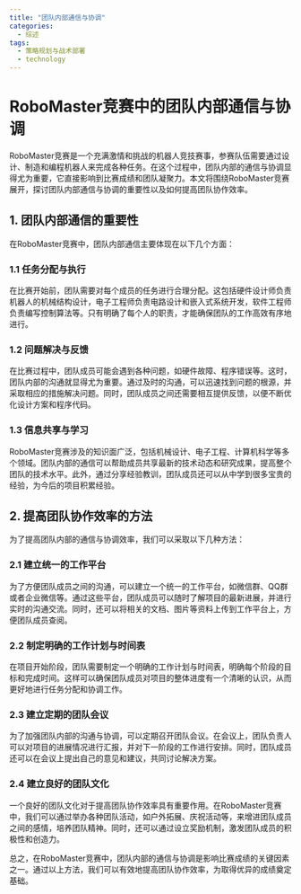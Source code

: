```yaml
---  
title: "团队内部通信与协调"  
categories:  
  - 综述  
tags: 
  - 策略规划与战术部署 
  - technology  
---  
```


# RoboMaster竞赛中的团队内部通信与协调

RoboMaster竞赛是一个充满激情和挑战的机器人竞技赛事，参赛队伍需要通过设计、制造和编程机器人来完成各种任务。在这个过程中，团队内部的通信与协调显得尤为重要，它直接影响到比赛成绩和团队凝聚力。本文将围绕RoboMaster竞赛展开，探讨团队内部通信与协调的重要性以及如何提高团队协作效率。

## 1. 团队内部通信的重要性

在RoboMaster竞赛中，团队内部通信主要体现在以下几个方面：

### 1.1 任务分配与执行

在比赛开始前，团队需要对每个成员的任务进行合理分配。这包括硬件设计师负责机器人的机械结构设计，电子工程师负责电路设计和嵌入式系统开发，软件工程师负责编写控制算法等。只有明确了每个人的职责，才能确保团队的工作高效有序地进行。

### 1.2 问题解决与反馈

在比赛过程中，团队成员可能会遇到各种问题，如硬件故障、程序错误等。这时，团队内部的沟通就显得尤为重要。通过及时的沟通，可以迅速找到问题的根源，并采取相应的措施解决问题。同时，团队成员之间还需要相互提供反馈，以便不断优化设计方案和程序代码。

### 1.3 信息共享与学习

RoboMaster竞赛涉及的知识面广泛，包括机械设计、电子工程、计算机科学等多个领域。团队内部的通信可以帮助成员共享最新的技术动态和研究成果，提高整个团队的技术水平。此外，通过分享经验教训，团队成员还可以从中学到很多宝贵的经验，为今后的项目积累经验。

## 2. 提高团队协作效率的方法

为了提高团队内部的通信与协调效率，我们可以采取以下几种方法：

### 2.1 建立统一的工作平台

为了方便团队成员之间的沟通，可以建立一个统一的工作平台，如微信群、QQ群或者企业微信等。通过这些平台，团队成员可以随时了解项目的最新进展，并进行实时的沟通交流。同时，还可以将相关的文档、图片等资料上传到工作平台上，方便团队成员查阅。

### 2.2 制定明确的工作计划与时间表

在项目开始阶段，团队需要制定一个明确的工作计划与时间表，明确每个阶段的目标和完成时间。这样可以确保团队成员对项目的整体进度有一个清晰的认识，从而更好地进行任务分配和协调工作。

### 2.3 建立定期的团队会议

为了加强团队内部的沟通与协调，可以定期召开团队会议。在会议上，团队负责人可以对项目的进展情况进行汇报，并对下一阶段的工作进行安排。同时，团队成员还可以在会议上提出自己的意见和建议，共同讨论解决方案。

### 2.4 建立良好的团队文化

一个良好的团队文化对于提高团队协作效率具有重要作用。在RoboMaster竞赛中，我们可以通过举办各种团队活动，如户外拓展、庆祝活动等，来增进团队成员之间的感情，培养团队精神。同时，还可以通过设立奖励机制，激发团队成员的积极性和创造力。

总之，在RoboMaster竞赛中，团队内部的通信与协调是影响比赛成绩的关键因素之一。通过以上方法，我们可以有效地提高团队协作效率，为取得优异的成绩奠定基础。 
